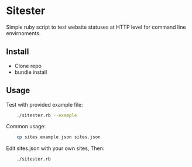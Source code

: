 # Sitester

Simple ruby script to test website statuses at HTTP level for command line envirnoments.

## Install

- Clone repo 
- bundle install

## Usage

Test with provided example file:

```bash
    ./sitester.rb --example
```

Common usage:

```bash
    cp sites.example.json sites.json
```

Edit sites.json with your own sites, Then:

```bash
    ./sitester.rb
```
